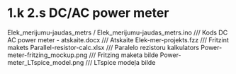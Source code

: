 # 1.k 2.s DC/AC power meter
Elek_merijumu-jaudas_metrs / Elek_merijumu-jaudas_metrs.ino /// Kods
DC AC power meter - atskaite.docx /// Atskaite
Elek-mer-projekts.fzz /// Fritzint makets
Parallel-resistor-calc.xlsx /// Paralelo rezistoru kalkulators
Power-meter-fritzing_mockup.png /// Fritzing maketa bilde
Power-meter_LTspice_model.png /// LTspice modeļa bilde
